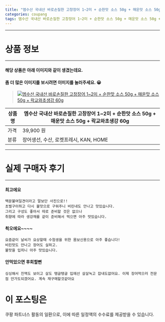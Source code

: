 ```yaml
---
title: "엠수산 국내산 바로손질한 고창장어 1~2미 + 순한맛 소스 50g + 매운맛 소스 50g + 락교와초생강 60g"
categories: coupang
tags: 엠수산 국내산 바로손질한 고창장어 1~2미 + 순한맛 소스 50g + 매운맛 소스 50g + 락교와초생강 60g 쿠팡 쿠팡파트너스
---
```

---

# 상품 정보

---

#### 해당 상품은 아래 이미지와 같이 생겼는데요. 
#### 좀 더 많은 이미지를 보시려면 이미지를 눌러주세요. 😀
> [![엠수산 국내산 바로손질한 고창장어 1~2미 + 순한맛 소스 50g + 매운맛 소스 50g + 락교와초생강 60g](https://static.coupangcdn.com/image/retail/images/2021/06/14/16/4/eef2b6a9-5ea5-4117-9d44-9de6f9e92e50.jpg)](https://link.coupang.com/re/AFFSDP?lptag=AF4416228&subid=AF4416228&pageKey=5677281448&itemId=9366667577&vendorItemId=76651867764&traceid=V0-113-90cbf446a8e7315b)

상품명 | 엠수산 국내산 바로손질한 고창장어 1~2미 + 순한맛 소스 50g + 매운맛 소스 50g + 락교와초생강 60g
-------|-------
가격 | 39,900 원
분류 | 장어생선, 수산, 로켓프레시, KAN, HOME

---

# 실제 구매자 후기

---


####    최고에요
    백문불여일견이라고 말보단 사진으로!! 
    초벌구이하고 다시 불맛으로 구워주니 비린내도 안나고 맛있습니다.
    그리고 구성도 좋아서 따로 준비할 것은 없으나
    취향에 따라 생강채를 같이 준비해서 먹으면 아주 맛있습니다.

####    쵝오에요~~~~
    요즘같이 날씨가 요상할때 수험생을 위한 몸보신용으로 아주 좋습니다!
    비린맛도 안나고 장어도 실하고.
    불맛을 입히니 아주 맛있습니다.

####    안먹었으면 후회할뻔
    싱싱해서 진액도 보이고 살도 탱글탱글 입에선 살살녹고 잡내도없어요. 이제 장어먹으러 전문점 안가도되겠어요. 계속 재구매할것같아요



# 이 포스팅은
쿠팡 파트너스 활동의 일환으로, 이에 따른 일정액의 수수료를 제공받을 수 있습니다.